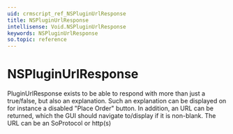 ```yaml
---
uid: crmscript_ref_NSPluginUrlResponse
title: NSPluginUrlResponse
intellisense: Void.NSPluginUrlResponse
keywords: NSPluginUrlResponse
so.topic: reference
---
```


# NSPluginUrlResponse

PluginUrlResponse exists to be able to respond with more than just a true/false, but also an explanation. Such an explanation can be displayed on for instance a disabled "Place Order" button. In addition, an URL can be returned, which the GUI should navigate to/display if it is non-blank. The URL can be an SoProtocol or http(s)
